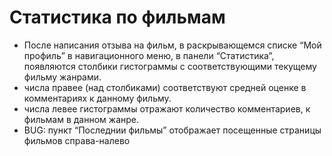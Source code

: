 # Статистика по фильмам

* После написания отзыва на фильм, в раскрывающемся списке “Мой профиль” в навигационного меню, в панели “Статистика”, появляются столбики гистограммы с соответствующими текущему фильму жанрами.
* числа правее (над столбиками) соответствуют средней оценке в комментариях к данному фильму.
* числа левее гистограммы отражают количество комментариев, к фильмам в данном жанре.
* BUG: пункт “Последнии фильмы” отображает посещенные страницы фильмов справа-налево
